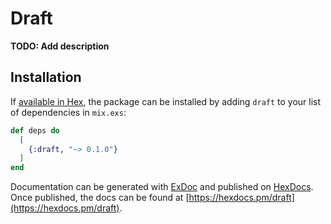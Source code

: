 # Draft

**TODO: Add description**

## Installation

If [available in Hex](https://hex.pm/docs/publish), the package can be installed
by adding `draft` to your list of dependencies in `mix.exs`:

```elixir
def deps do
  [
    {:draft, "~> 0.1.0"}
  ]
end
```

Documentation can be generated with [ExDoc](https://github.com/elixir-lang/ex_doc)
and published on [HexDocs](https://hexdocs.pm). Once published, the docs can
be found at [https://hexdocs.pm/draft](https://hexdocs.pm/draft).

